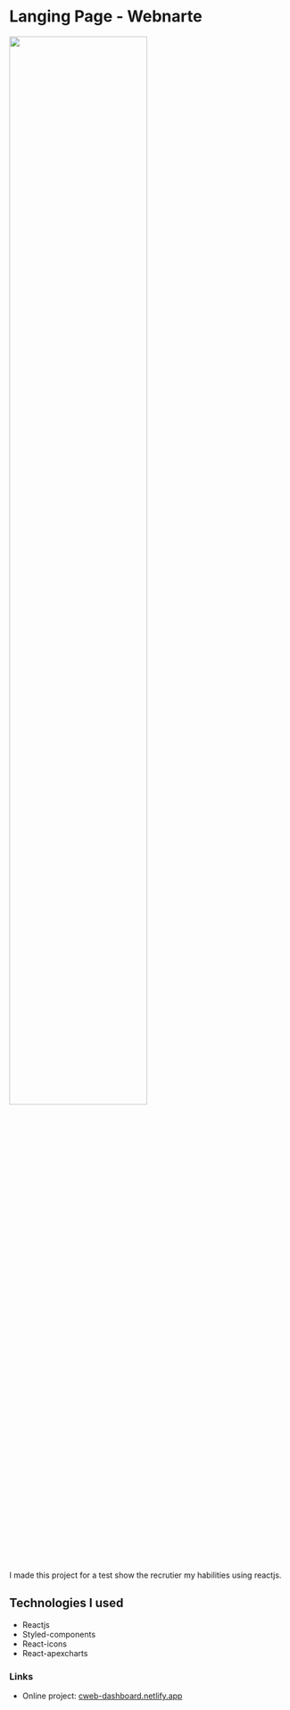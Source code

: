 # Langing Page - Webnarte

<img width="70%" src="https://i.imgur.com/bS5gX98.gif">

I made this project for a test show the recrutier my habilities using reactjs.

## Technologies I used
  - Reactjs
  - Styled-components
  - React-icons
  - React-apexcharts

### Links
  - Online project: <a href="https://cweb-dashboard.netlify.app" target="_blank">cweb-dashboard.netlify.app</a>